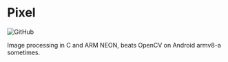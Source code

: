 #  Pixel

<img alt="GitHub" src="https://img.shields.io/github/license/zchrissirhcz/pixel">

Image processing in C and ARM NEON, beats OpenCV on Android armv8-a sometimes.

